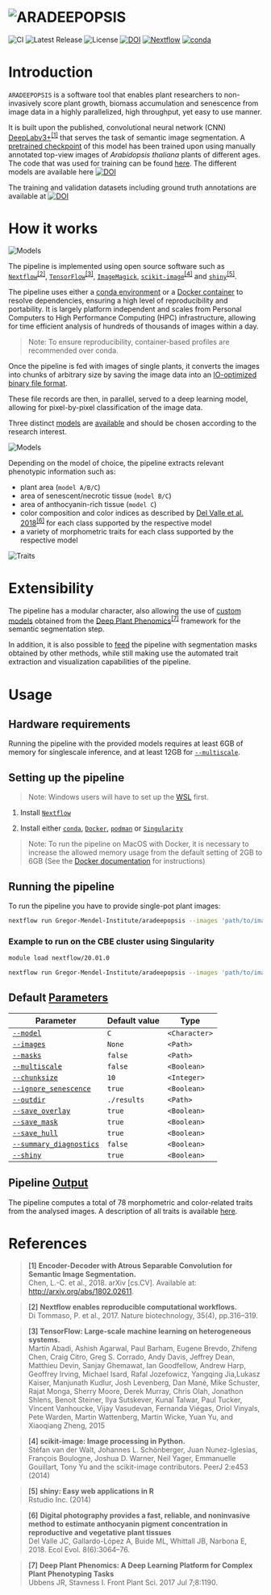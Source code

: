 # ![ARADEEPOPSIS](assets/logo/logo.png)

![CI](https://github.com/Gregor-Mendel-Institute/aradeepopsis/workflows/Integration%20test/badge.svg?branch=master)
![Latest Release](https://img.shields.io/github/v/release/Gregor-Mendel-Institute/aradeepopsis?sort=semver)
![License](https://img.shields.io/github/license/Gregor-Mendel-Institute/aradeepopsis)
[![DOI](https://zenodo.org/badge/240287274.svg)](https://zenodo.org/badge/latestdoi/240287274)
[![Nextflow](https://img.shields.io/badge/nextflow-%E2%89%A520.07.1-important.svg)](https://www.nextflow.io/)
[![conda](https://img.shields.io/badge/install%20with-conda-brightgreen.svg)](https://conda.io/)

# Introduction

`ARADEEPOPSIS` is a software tool that enables plant researchers to non-invasively score plant growth, biomass accumulation and senescence from image data in a highly parallelized, high throughput, yet easy to use manner.

It is built upon the published, convolutional neural network (CNN) [DeepLabv3+](https://github.com/tensorflow/models/tree/master/research/deeplab)<sup>[[1]](#ref1)</sup> that serves the task of semantic image segmentation. A [pretrained checkpoint](http://download.tensorflow.org/models/deeplabv3_xception_2018_01_04.tar.gz) of this model has been trained upon using manually annotated top-view images of *Arabidopsis thaliana* plants of different ages.
The code that was used for training can be found [here](https://github.com/phue/models/tree/aradeepopsis_manuscript/research/deeplab). The different models are available here [![DOI](https://zenodo.org/badge/DOI/10.5281/zenodo.3946618.svg)](https://doi.org/10.5281/zenodo.3946618)

The training and validation datasets including ground truth annotations are available at [![DOI](https://zenodo.org/badge/DOI/10.5281/zenodo.3946393.svg)](https://doi.org/10.5281/zenodo.3946393)

# How it works

![Models](docs/img/pipeline_graph.png)

The pipeline is implemented using open source software such as [`Nextflow`](https://www.nextflow.io/)<sup>[[2]](#ref2)</sup>, [`TensorFlow`](https://www.tensorflow.org/)<sup>[[3]](#ref3)</sup>, [`ImageMagick`](https://imagemagick.org), [`scikit-image`](https://scikit-image.org/)<sup>[[4]](#ref4)</sup> and [`shiny`](https://shiny.rstudio.com/)<sup>[[5]](#ref5)</sup>.

The pipeline uses either a [conda environment](https://conda.io/en/latest/) or a [Docker container](https://www.docker.com/resources/what-container) to resolve dependencies, ensuring a high level of reproducibility and portability. It is largely platform independent and scales from Personal Computers to High Performance Computing (HPC) infrastructure, allowing for time efficient analysis of hundreds of thousands of images within a day.

> Note: To ensure reproducibility, container-based profiles are recommended over conda.

Once the pipeline is fed with images of single plants, it converts the images into chunks of arbitrary size by saving the image data into an [IO-optimized binary file format](https://www.tensorflow.org/tutorials/load_data/tfrecord).

These file records are then, in parallel, served to a deep learning model, allowing for pixel-by-pixel classification of the image data.

Three distinct [models](docs/parameters.md#--model) are [available](https://doi.org/10.5281/zenodo.3946618) and should be chosen according to the research interest.

![Models](docs/img/example_models.png)

Depending on the model of choice, the pipeline extracts relevant phenotypic information such as:

* plant area (`model A/B/C`)
* area of senescent/necrotic tissue (`model B/C`)
* area of anthocyanin-rich tissue (`model C`)
* color composition and color indices as described by [Del Valle et al. 2018](https://doi.org/10.1002/ece3.3804)<sup>[[6]](#ref6)</sup> for each class supported by the respective model
* a variety of morphometric traits for each class supported by the respective model

![Traits](docs/img/traits.png)

# Extensibility

The pipeline has a modular character, also allowing the use of [custom models](docs/parameters.md#custom-models) obtained from the [Deep Plant Phenomics](https://github.com/p2irc/deepplantphenomics)<sup>[[7]](#ref7)</sup> framework for the semantic segmentation step.

In addition, it is also possible to [feed](docs/parameters.md#--masks) the pipeline with segmentation masks obtained by other methods, while still making use the automated trait extraction and visualization capabilities of the pipeline.

# Usage

## Hardware requirements

Running the pipeline with the provided models requires at least 6GB of memory for singlescale inference, and at least 12GB for [`--multiscale`](docs/parameters.md#--multiscale).

## Setting up the pipeline

> Note: Windows users will have to set up the [WSL](https://docs.microsoft.com/en-us/windows/wsl/install-win10) first.

1. Install [`Nextflow`](https://www.nextflow.io/index.html#GetStarted)

2. Install either [`conda`](https://docs.conda.io/projects/conda/en/latest/user-guide/install/), [`Docker`](https://docs.docker.com/install/), [`podman`](https://podman.io/getting-started/installation) or [`Singularity`](https://sylabs.io/guides/3.0/user-guide/installation.html)

> Note: To run the pipeline on MacOS with Docker, it is necessary to increase the allowed memory usage from the default setting of 2GB to 6GB (See the [Docker documentation](https://docs.docker.com/docker-for-mac/#resources) for instructions)

## Running the pipeline

To run the pipeline you have to provide single-pot plant images:

```bash
nextflow run Gregor-Mendel-Institute/aradeepopsis --images 'path/to/images/*{png|jpg}' -profile {conda|docker|podman|singularity}
```

### Example to run on the CBE cluster using Singularity

```bash
module load nextflow/20.01.0

nextflow run Gregor-Mendel-Institute/aradeepopsis --images 'path/to/images/*{png|jpg}' -profile cbe,singularity
```

## Default [Parameters](docs/parameters.md)

| Parameter | Default value | Type |
| ------------- | ------------- | ------------- |
| [`--model`](docs/parameters.md#--model)  | `C` | `<Character>` |
| [`--images`](docs/parameters.md#--images) | `None` | `<Path>` |
| [`--masks`](docs/parameters.md#--masks) | `false` | `<Path>` |
| [`--multiscale`](docs/parameters.md#--multiscale)| `false` | `<Boolean>` |
| [`--chunksize`](docs/parameters.md#--chunksize) | `10` | `<Integer>` |
| [`--ignore_senescence`](docs/parameters.md#--ignore_senescence) | `true` | `<Boolean>` |
| [`--outdir`](docs/parameters.md#--outdir) | `./results`  | `<Path>` |
| [`--save_overlay`](docs/parameters.md#--save_overlay) | `true` | `<Boolean>` |
| [`--save_mask`](docs/parameters.md#--save_mask)| `true` | `<Boolean>` |
| [`--save_hull`](docs/parameters.md#--save_hull) | `true` | `<Boolean>` |
| [`--summary_diagnostics`](docs/parameters.md#--summary_diagnostics) | `false` | `<Boolean>` |
| [`--shiny`](docs/parameters.md#--shiny) | `true` | `<Boolean>` |

## Pipeline [Output](docs/output.md)

The pipeline computes a total of 78 morphometric and color-related traits from the analysed images.
A description of all traits is available [here](docs/output.md#Trait-table).

# References

> <a name="ref1">[1]</a> **Encoder-Decoder with Atrous Separable Convolution for Semantic Image Segmentation.**<br />Chen, L.-C. et al., 2018. arXiv [cs.CV]. Available at: http://arxiv.org/abs/1802.02611.

> <a name="ref2">[2]</a> **Nextflow enables reproducible computational workflows.**<br />Di Tommaso, P. et al., 2017. Nature biotechnology, 35(4), pp.316–319.

> <a name="ref3">[3]</a> **TensorFlow: Large-scale machine learning on heterogeneous systems.**<br />Martín Abadi, Ashish Agarwal, Paul Barham, Eugene Brevdo, Zhifeng Chen, Craig Citro, Greg S. Corrado, Andy Davis, Jeffrey Dean, Matthieu Devin, Sanjay Ghemawat, Ian Goodfellow, Andrew Harp, Geoffrey Irving, Michael Isard, Rafal Jozefowicz, Yangqing Jia,Lukasz Kaiser, Manjunath Kudlur, Josh Levenberg, Dan Mané, Mike Schuster, Rajat Monga, Sherry Moore, Derek Murray, Chris Olah, Jonathon Shlens, Benoit Steiner, Ilya Sutskever, Kunal Talwar, Paul Tucker, Vincent Vanhoucke, Vijay Vasudevan, Fernanda Viégas, Oriol Vinyals, Pete Warden, Martin Wattenberg, Martin Wicke, Yuan Yu, and Xiaoqiang Zheng, 2015

> <a name="ref4">[4]</a> **scikit-image: Image processing in Python.**<br />Stéfan van der Walt, Johannes L. Schönberger, Juan Nunez-Iglesias, François Boulogne, Joshua D. Warner, Neil Yager, Emmanuelle Gouillart, Tony Yu and the scikit-image contributors. PeerJ 2:e453 (2014)

> <a name="ref5">[5]</a> **shiny: Easy web applications in R**<br />Rstudio Inc. (2014)

> <a name="ref6">[6]</a> **Digital photography provides a fast, reliable, and noninvasive method to estimate anthocyanin pigment concentration in reproductive and vegetative plant tissues**<br />Del Valle JC, Gallardo-López A, Buide ML, Whittall JB, Narbona E, 2018. Ecol Evol. 8(6):3064–76.

> <a name="ref7">[7]</a> **Deep Plant Phenomics: A Deep Learning Platform for Complex Plant Phenotyping Tasks**<br />Ubbens JR, Stavness I. Front Plant Sci. 2017 Jul 7;8:1190.
